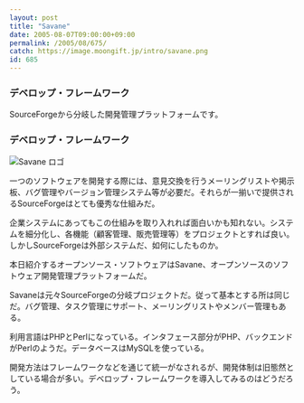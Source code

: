 ```yaml
---
layout: post
title: "Savane"
date: 2005-08-07T09:00:00+09:00
permalink: /2005/08/675/
catch: https://image.moongift.jp/intro/savane.png
id: 685
---
```

### デベロップ・フレームワーク
  
SourceForgeから分岐した開発管理プラットフォームです。  
<!--more-->  

### デベロップ・フレームワーク
  

![Savane ロゴ](https://image.moongift.jp/intro/savane.png "Savane ロゴ")

  

一つのソフトウェアを開発する際には、意見交換を行うメーリングリストや掲示板、バグ管理やバージョン管理システム等が必要だ。それらが一揃いで提供されるSourceForgeはとても優秀な仕組みだ。

  

企業システムにあってもこの仕組みを取り入れれば面白いかも知れない。システムを細分化し、各機能（顧客管理、販売管理等）をプロジェクトとすれば良い。しかしSourceForgeは外部システムだ、如何にしたものか。

  

本日紹介するオープンソース・ソフトウェアはSavane、オープンソースのソフトウェア開発管理プラットフォームだ。

  

Savaneは元々SourceForgeの分岐プロジェクトだ。従って基本とする所は同じだ。バグ管理、タスク管理にサポート、メーリングリストやメンバー管理もある。

  

利用言語はPHPとPerlになっている。インタフェース部分がPHP、バックエンドがPerlのようだ。データベースはMySQLを使っている。

  

開発方法はフレームワークなどを通じて統一がなされるが、開発体制は旧態然としている場合が多い。デベロップ・フレームワークを導入してみるのはどうだろう。

